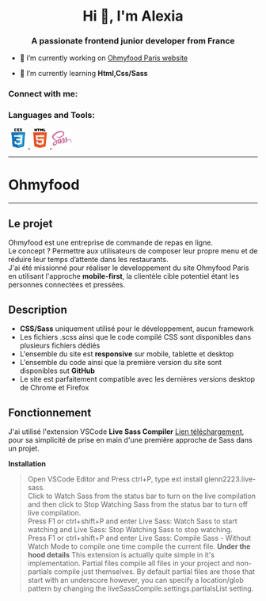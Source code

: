 <h1 align="center">Hi 👋, I'm Alexia</h1>
<h3 align="center">A passionate frontend junior developer from France</h3>

- 🔭 I’m currently working on [Ohmyfood Paris website](https://diplogrok.github.io/Oh_my_food/index.html)

- 🌱 I’m currently learning **Html,Css/Sass**

<h3 align="left">Connect with me:</h3>
<p align="left">
</p>

<h3 align="left">Languages and Tools:</h3>
<p align="left"> <a href="https://www.w3schools.com/css/" target="_blank" rel="noreferrer"> <img src="https://raw.githubusercontent.com/devicons/devicon/master/icons/css3/css3-original-wordmark.svg" alt="css3" width="40" height="40"/> </a> <a href="https://www.w3.org/html/" target="_blank" rel="noreferrer"> <img src="https://raw.githubusercontent.com/devicons/devicon/master/icons/html5/html5-original-wordmark.svg" alt="html5" width="40" height="40"/> </a> <a href="https://sass-lang.com" target="_blank" rel="noreferrer"> <img src="https://raw.githubusercontent.com/devicons/devicon/master/icons/sass/sass-original.svg" alt="sass" width="40" height="40"/> </a> </p>

---

# Ohmyfood

---

## Le projet

Ohmyfood est une entreprise de commande de repas en ligne.  
Le concept ? Permettre aux utilisateurs de composer leur propre menu et de réduire leur temps d’attente dans les restaurants.  
J'ai été missionné pour réaliser le developpement du site Ohmyfood Paris en utilisant l'approche **mobile-first**, la clientèle cible potentiel étant les personnes connectées et pressées.

## Description

- **CSS/Sass** uniquement utilisé pour le développement, aucun framework
- Les fichiers .scss ainsi que le code compilé CSS sont disponibles dans plusieurs fichiers dédiés
- L'ensemble du site est **responsive** sur mobile, tablette et desktop
- L'ensemble du code ainsi que la première version du site sont disponibles sut **GitHub**
- Le site est parfaitement compatible avec les dernières versions desktop de Chrome et Firefox

## Fonctionnement

J'ai utilisé l'extension VSCode **Live Sass Compiler** [Lien téléchargement](https://marketplace.visualstudio.com/items?itemName=glenn2223.live-sass), pour sa simplicité de prise en main d'une première approche de Sass dans un projet.

**Installation**

> Open VSCode Editor and Press ctrl+P, type ext install glenn2223.live-sass.  
> Click to Watch Sass from the status bar to turn on the live compilation and then click to Stop Watching Sass from the status bar to turn off live compilation.  
> Press F1 or ctrl+shift+P and enter Live Sass: Watch Sass to start watching and Live Sass: Stop Watching Sass to stop watching.  
> Press F1 or ctrl+shift+P and enter Live Sass: Compile Sass - Without Watch Mode to compile one time compile the current file.
> **Under the hood details**
> This extension is actually quite simple in it's implementation. Partial files compile all files in your project and non-partials compile just themselves. By default partial files are those that start with an underscore however, you can specify a location/glob pattern by changing the liveSassCompile.settings.partialsList setting.
